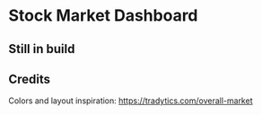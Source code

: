 # Stock Market Dashboard

## Still in build

## Credits
Colors and layout inspiration: https://tradytics.com/overall-market